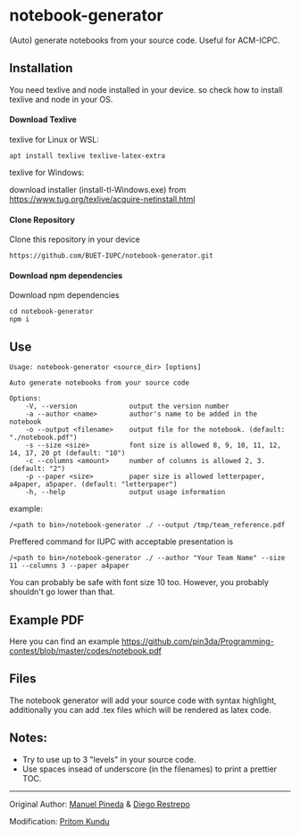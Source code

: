 # notebook-generator


(Auto) generate notebooks from your source code. Useful for ACM-ICPC. 

## Installation

You need texlive and node installed in your device. so check how to install texlive and node in your OS. 

#### Download Texlive 
texlive for Linux or WSL:

```
apt install texlive texlive-latex-extra
```
texlive for Windows:

download installer (install-tl-Windows.exe) from https://www.tug.org/texlive/acquire-netinstall.html

#### Clone Repository

Clone this repository in your device
```
https://github.com/BUET-IUPC/notebook-generator.git
```

#### Download npm dependencies

Download npm dependencies
```
cd notebook-generator
npm i
```

## Use

    Usage: notebook-generator <source_dir> [options]

    Auto generate notebooks from your source code

    Options:
        -V, --version             output the version number
        -a --author <name>        author's name to be added in the notebook
        -o --output <filename>    output file for the notebook. (default: "./notebook.pdf")
        -s --size <size>          font size is allowed 8, 9, 10, 11, 12, 14, 17, 20 pt (default: "10")
        -c --columns <amount>     number of columns is allowed 2, 3. (default: "2")
        -p --paper <size>         paper size is allowed letterpaper, a4paper, a5paper. (default: "letterpaper")
        -h, --help                output usage information


example:
```
/<path to bin>/notebook-generator ./ --output /tmp/team_reference.pdf
```
Preffered command for IUPC with acceptable presentation is
```
/<path to bin>/notebook-generator ./ --author "Your Team Name" --size 11 --columns 3 --paper a4paper 
```
You can probably be safe with font size 10 too. However, you probably shouldn't go lower than that. 

## Example PDF

Here you can find an example https://github.com/pin3da/Programming-contest/blob/master/codes/notebook.pdf

## Files

The notebook generator will add your source code with syntax highlight, additionally
you can add .tex files which will be rendered as latex code.

## Notes:

- Try to use up to 3 "levels" in your source code.
- Use spaces insead of underscore (in the filenames) to print a prettier TOC.

----
Original Author: [Manuel Pineda](https://github.com/pin3da/) & [Diego Restrepo](https://github.com/Diegores14)

Modification: [Pritom Kundu](https://github.com/Anachor)

